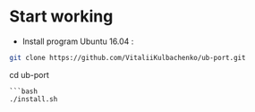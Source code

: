 #  Start working
- Install program Ubuntu 16.04 :
```bash
git clone https://github.com/VitaliiKulbachenko/ub-port.git
```
cd ub-port
```
```bash
./install.sh
```
 
